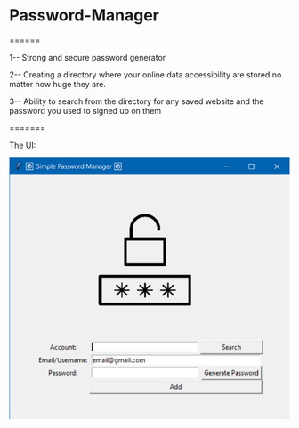 # Password-Manager 

======

1-- Strong and secure password generator 

2-- Creating a directory where your online data accessibility are stored no matter how huge they are. 

3-- Ability to search from the directory for any saved website and the password you used to signed up on them

=======


The UI:

![Password-Manager-UI](https://github.com/ValaskaGergo/Password-Manager/blob/main/Password-Manager/screen.png)
